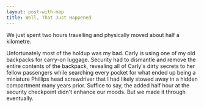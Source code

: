 ```yaml
---
layout: post-with-map
title: Well, That Just Happened
---
```


We just spent two hours travelling and physically moved about half a kilometre.

Unfortunately most of the holdup was my bad. Carly is using one of my old backpacks for carry-on luggage. Security had to dismantle and remove the entire contents of the backpack, revealing all of Carly's dirty secrets to her fellow passengers while searching every pocket for what ended up being a miniature Phillips head screwdriver that I had likely stowed away in a hidden compartment many years prior. Suffice to say, the added half hour at the security checkpoint didn't enhance our moods. But we made it through eventually.